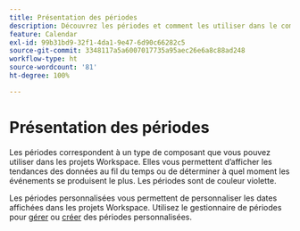 ```yaml
---
title: Présentation des périodes
description: Découvrez les périodes et comment les utiliser dans le compte rendu des performances.
feature: Calendar
exl-id: 99b31bd9-32f1-4da1-9e47-6d90c66282c5
source-git-commit: 3348117a5a6007017735a95aec26e6a8c88ad248
workflow-type: ht
source-wordcount: '81'
ht-degree: 100%

---
```


# Présentation des périodes

Les périodes correspondent à un type de composant que vous pouvez utiliser dans les projets Workspace. Elles vous permettent d’afficher les tendances des données au fil du temps ou de déterminer à quel moment les événements se produisent le plus. Les périodes sont de couleur violette.

Les périodes personnalisées vous permettent de personnaliser les dates affichées dans les projets Workspace. Utilisez le gestionnaire de périodes pour [gérer](manage.md) ou [créer](create.md) des périodes personnalisées.
